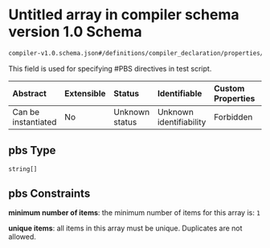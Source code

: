 # Untitled array in compiler schema version 1.0 Schema

```txt
compiler-v1.0.schema.json#/definitions/compiler_declaration/properties/pbs
```

This field is used for specifying #PBS directives in test script.

| Abstract            | Extensible | Status         | Identifiable            | Custom Properties | Additional Properties | Access Restrictions | Defined In                                                                            |
| :------------------ | :--------- | :------------- | :---------------------- | :---------------- | :-------------------- | :------------------ | :------------------------------------------------------------------------------------ |
| Can be instantiated | No         | Unknown status | Unknown identifiability | Forbidden         | Allowed               | none                | [compiler-v1.0.schema.json*](../out/compiler-v1.0.schema.json "open original schema") |

## pbs Type

`string[]`

## pbs Constraints

**minimum number of items**: the minimum number of items for this array is: `1`

**unique items**: all items in this array must be unique. Duplicates are not allowed.
